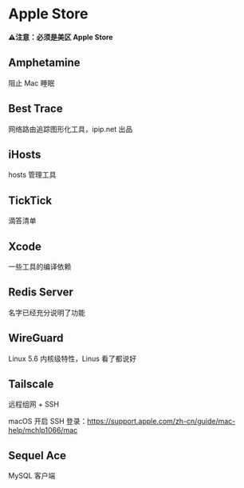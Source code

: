 # Apple Store

**⚠️注意：必须是美区 Apple Store**

## Amphetamine

阻止 Mac 睡眠

## Best Trace

网络路由追踪图形化工具，ipip.net 出品

## iHosts

hosts 管理工具

## TickTick

滴答清单

## Xcode

一些工具的编译依赖

## Redis Server

名字已经充分说明了功能

## WireGuard

Linux 5.6 内核级特性，Linus 看了都说好

## Tailscale

远程组网 + SSH

macOS 开启 SSH 登录：https://support.apple.com/zh-cn/guide/mac-help/mchlp1066/mac

## Sequel Ace

MySQL 客户端

